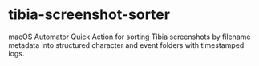 # tibia-screenshot-sorter
macOS Automator Quick Action for sorting Tibia screenshots by filename metadata into structured character and event folders with timestamped logs.
